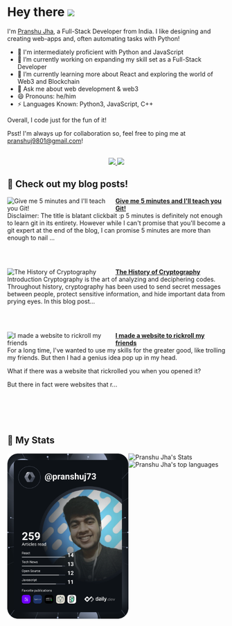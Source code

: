 # Hey there <img src="https://raw.githubusercontent.com/MartinHeinz/MartinHeinz/master/wave.gif" width="35"/>


I'm [Pranshu Jha](https://linktr.ee/pranshuj73), a Full-Stack Developer from India. I like designing and creating web-apps and, often automating tasks with Python!
- 🚀 I'm intermediately proficient with Python and JavaScript
- 🔭 I’m currently working on expanding my skill set as a Full-Stack Developer
- 🌱 I’m currently learning more about React and exploring the world of Web3 and Blockchain
- 💬 Ask me about web development & web3
- 😄 Pronouns: he/him
- ⚡ Languages Known: Python3, JavaScript, C++

Overall, I code just for the fun of it!

Psst! I'm always up for collaboration so, feel free to ping me at [pranshuj9801@gmail.com](mailto:pranshuj9801@gmail.com)!

<!-- SOCIALS -->

<br />

<div align="center">
 <a href="https://twitter.com/pranshuj73" target="_blank" rel="noopener noreferrer">
  <img src="https://img.shields.io/badge/Twitter-@pranshuj73-blue?color=efefef&style=for-the-badge&logo=twitter" />
 </a>
 <a href="https://www.linkedin.com/in/pranshu-jha-7ba383183/" target="_blank" rel="noopener noreferrer">
  <img src="https://img.shields.io/badge/LinkedIn-Pranshu Jha-blue?color=efefef&style=for-the-badge&logo=linkedin" />
 </a>
</div>

## 📰 Check out my blog posts!
<!-- HASHNODE_BLOG:START -->
<p align="left">
<a href="https://pranshujha.hashnode.dev//give-me-5-minutes-and-ill-teach-you-git" title="Give me 5 minutes and I'll teach you Git!"><img src="https://cdn.hashnode.com/res/hashnode/image/upload/v1682959398369/40614c1f-5401-4abb-a56c-09687d5fb2b3.jpeg" alt="Give me 5 minutes and I'll teach you Git!" width="250px" align="left" /></a>
<a href="https://pranshujha.hashnode.dev//give-me-5-minutes-and-ill-teach-you-git" title="Give me 5 minutes and I'll teach you Git!"><strong>Give me 5 minutes and I'll teach you Git!</strong></a>
<br/> Disclaimer: The title is blatant clickbait :p
5 minutes is definitely not enough to learn git in its entirety.
However while I can't promise that you'll become a git expert at the end of the blog, I can promise 5 minutes are more than enough to nail ... </p> <br/> <br/>
<p align="left">
<a href="https://pranshujha.hashnode.dev//the-history-of-cryptography" title="The History of Cryptography"><img src="https://cdn.hashnode.com/res/hashnode/image/upload/v1682612850430/81410e10-a891-47b6-b7bb-9459eb441b52.jpeg" alt="The History of Cryptography" width="250px" align="left" /></a>
<a href="https://pranshujha.hashnode.dev//the-history-of-cryptography" title="The History of Cryptography"><strong>The History of Cryptography</strong></a>
<br/> Introduction
Cryptography is the art of analyzing and deciphering codes. Throughout history, cryptography has been used to send secret messages between people, protect sensitive information, and hide important data from prying eyes.
In this blog post... </p> <br/> <br/>
<p align="left">
<a href="https://pranshujha.hashnode.dev//i-made-a-website-to-rickroll-my-friends" title="I made a website to rickroll my friends"><img src="https://cdn.hashnode.com/res/hashnode/image/upload/v1674234732805/cecc1f08-0776-4026-bcd2-e55106ae43c7.png" alt="I made a website to rickroll my friends" width="250px" align="left" /></a>
<a href="https://pranshujha.hashnode.dev//i-made-a-website-to-rickroll-my-friends" title="I made a website to rickroll my friends"><strong>I made a website to rickroll my friends</strong></a>
<br/> For a long time, I've wanted to use my skills for the greater good, like trolling my friends. But then I had a genius idea pop up in my head.

What if there was a website that rickrolled you when you opened it?

But there in fact were websites that r... </p> <br/> <br/>
<!-- HASHNODE_BLOG:END -->

<br />

## 👾 My Stats
<a href="https://app.daily.dev/voltycodes"><img align="left" src="https://github.com/pranshuj73/pranshuj73/blob/main/devcard.svg" width="280" alt="Pranshu Jha's Dev Card" /></a>
<img align="left" src="https://github-readme-stats.vercel.app/api?username=pranshuj73&count_private=true&hide_border=true&show_icons=true&theme=dracula" alt="Pranshu Jha's Stats" />
<br/>
<img align="left" src="https://github-readme-stats.vercel.app/api/top-langs/?username=pranshuj73&layout=compact&hide=css,html&theme=dracula&hide_border=true" alt="Pranshu Jha's top languages" />

